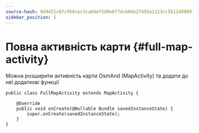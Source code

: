 ```yaml
---
source-hash: 9d9421c67c958cec3ca0def2d9e6f7dcb0de27495a1123cc5b12d8969f022143
sidebar_position: 5
---
```


# Повна активність карти {#full-map-activity}
Можна розширити активність карти OsmAnd (MapActivity) та додати до неї додаткові функції

```
public class FullMapActivity extends MapActivity {

	@Override
	public void onCreate(@Nullable Bundle savedInstanceState) {
		super.onCreate(savedInstanceState);
	}
}
```